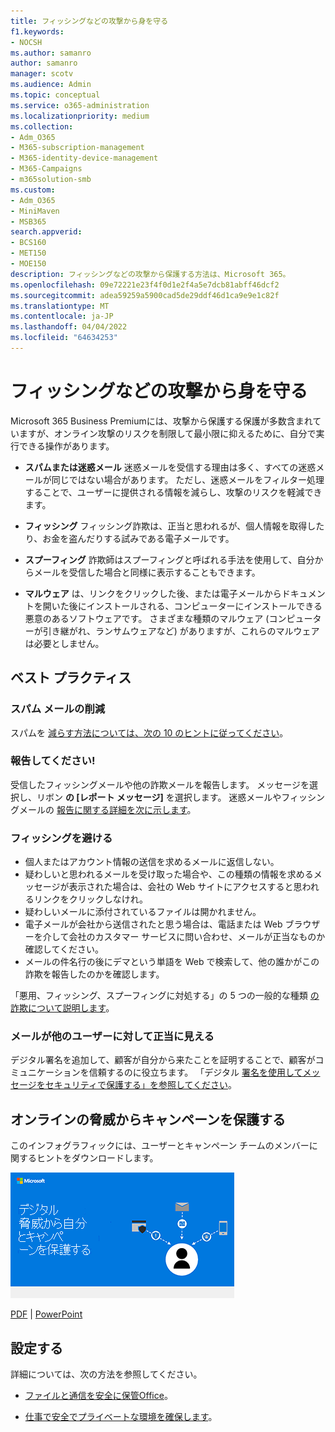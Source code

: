 ```yaml
---
title: フィッシングなどの攻撃から身を守る
f1.keywords:
- NOCSH
ms.author: samanro
author: samanro
manager: scotv
ms.audience: Admin
ms.topic: conceptual
ms.service: o365-administration
ms.localizationpriority: medium
ms.collection:
- Adm_O365
- M365-subscription-management
- M365-identity-device-management
- M365-Campaigns
- m365solution-smb
ms.custom:
- Adm_O365
- MiniMaven
- MSB365
search.appverid:
- BCS160
- MET150
- MOE150
description: フィッシングなどの攻撃から保護する方法は、Microsoft 365。
ms.openlocfilehash: 09e72221e23f4f0d1e2f4a5e7dcb81abff46dcf2
ms.sourcegitcommit: adea59259a5900cad5de29ddf46d1ca9e9e1c82f
ms.translationtype: MT
ms.contentlocale: ja-JP
ms.lasthandoff: 04/04/2022
ms.locfileid: "64634253"
---
```

# <a name="protect-yourself-against-phishing-and-other-attacks"></a>フィッシングなどの攻撃から身を守る

Microsoft 365 Business Premiumには、攻撃から保護する保護が多数含まれていますが、オンライン攻撃のリスクを制限して最小限に抑えるために、自分で実行できる操作があります。

- **スパムまたは迷惑メール** 迷惑メールを受信する理由は多く、すべての迷惑メールが同じではない場合があります。 ただし、迷惑メールをフィルター処理することで、ユーザーに提供される情報を減らし、攻撃のリスクを軽減できます。

- **フィッシング** フィッシング詐欺は、正当と思われるが、個人情報を取得したり、お金を盗んだりする試みである電子メールです。

- **スプーフィング** 詐欺師はスプーフィングと呼ばれる手法を使用して、自分からメールを受信した場合と同様に表示することもできます。 

- **マルウェア** は、リンクをクリックした後、または電子メールからドキュメントを開いた後にインストールされる、コンピューターにインストールできる悪意のあるソフトウェアです。 さまざまな種類のマルウェア (コンピューターが引き継がれ、ランサムウェアなど) がありますが、これらのマルウェアは必要としません。 

## <a name="best-practices"></a>ベスト プラクティス

### <a name="reduce-spam-mail"></a>スパム メールの削減

スパムを [減らす方法については、次の 10 のヒントに従ってください](https://support.microsoft.com/office/10-tips-on-how-to-help-reduce-spam-55f756e8-688b-41c3-a086-8f68ccc592f6)。

### <a name="report-it"></a>報告してください!

受信したフィッシングメールや他の詐欺メールを報告します。 メッセージを選択し、リボン **の [レポート メッセージ]** を選択します。
迷惑メールやフィッシングメールの [報告に関する詳細を次に示します](https://support.office.com/article/Use-the-Report-Message-add-in-b5caa9f1-cdf3-4443-af8c-ff724ea719d2)。

### <a name="avoid-phishing"></a>フィッシングを避ける

- 個人またはアカウント情報の送信を求めるメールに返信しない。
- 疑わしいと思われるメールを受け取った場合や、この種類の情報を求めるメッセージが表示された場合は、会社の Web サイトにアクセスすると思われるリンクをクリックしなけれ。
- 疑わしいメールに添付されているファイルは開かれません。
- 電子メールが会社から送信されたと思う場合は、電話または Web ブラウザーを介して会社のカスタマー サービスに問い合わせ、メールが正当なものか確認してください。
- メールの件名行の後にデマという単語を Web で検索して、他の誰かがこの詐欺を報告したのかを確認します。

「悪用、フィッシング、スプーフィングに対処する」の 5 つの一般的な種類 [の詐欺について説明します](https://support.office.com/article/Deal-with-abuse-phishing-or-spoofing-in-Outlook-com-0d882ea5-eedc-4bed-aebc-079ffa1105a3)。

### <a name="make-sure-your-emails-look-legitimate-to-others"></a>メールが他のユーザーに対して正当に見える

デジタル署名を追加して、顧客が自分から来たことを証明することで、顧客がコミュニケーションを信頼するのに役立ちます。 「デジタル [署名を使用してメッセージをセキュリティで保護する」を参照してください](https://support.office.com/article/secure-messages-by-using-a-digital-signature-549ca2f1-a68f-4366-85fa-b3f4b5856fc6)。

## <a name="help-protect-your-campaign-from-online-threats"></a>オンラインの脅威からキャンペーンを保護する

このインフォグラフィックには、ユーザーとキャンペーン チームのメンバーに関するヒントをダウンロードします。

[![キャンペーン情報グラフィックの保護に役立ちます。](../media/M365-Campaigns-WhatCanUsersDoToSecure-358x201.png)](https://download.microsoft.com/download/f/c/5/fc58bc0c-773a-4ac8-a232-6f986f61ef58/M365CampaignsWhatCanUsersDoToSecure.pdf)

[PDF](https://download.microsoft.com/download/f/c/5/fc58bc0c-773a-4ac8-a232-6f986f61ef58/M365CampaignsWhatCanUsersDoToSecure.pdf) | [PowerPoint](https://download.microsoft.com/download/f/c/5/fc58bc0c-773a-4ac8-a232-6f986f61ef58/M365CampaignsWhatCanUsersDoToSecure.pptx)

## <a name="set-it-up"></a>設定する

詳細については、次の方法を参照してください。

- [ファイルと通信を安全に保管Office](https://support.microsoft.com/en-us/office/keep-your-files-and-communications-safe-with-office-c4ddc381-7395-42da-887c-8836a3bb975f)。

- [仕事で安全でプライベートな環境を確保します](https://support.office.com/article/stay-secure-and-private-at-work-104c7d91-b25a-453d-beee-ba64b6c6fc2d)。
  
